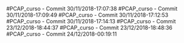 #PCAP_curso - Commit 30/11/2018-17:07:38
#PCAP_curso - Commit 30/11/2018-17:09:49
#PCAP_curso - Commit 30/11/2018-17:12:53
#PCAP_curso - Commit 30/11/2018-17:14:13
#PCAP_curso - Commit 23/12/2018-18:44:37
#PCAP_curso - Commit 23/12/2018-18:48:36
#PCAP_curso - Commit 24/12/2018-00:19:11
